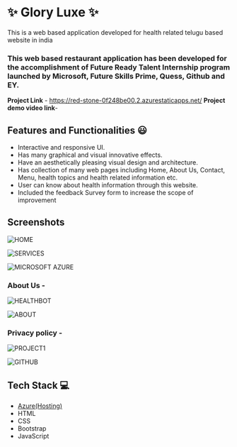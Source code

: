 
# ✨ Glory Luxe  ✨

This is a web based application developed for health related telugu based website in india

### This web based restaurant application has been developed for the accomplishment of Future Ready Talent Internship program launched by Microsoft, Future Skills Prime, Quess, Github and EY.


**Project Link** - https://red-stone-0f248be00.2.azurestaticapps.net/
**Project demo video link**-


## Features and Functionalities 😃

- Interactive and responsive UI.
- Has many graphical and visual innovative effects.
- Have an aesthetically pleasing visual design and architecture.
- Has collection of many web pages including Home, About Us, Contact, Menu, health topics and health related information etc.
- User can know about health information through this website.
- Included the feedback Survey form to increase the scope of improvement 

## Screenshots

 
![HOME](https://user-images.githubusercontent.com/114738385/206972750-401f3b6c-bae8-4d03-974f-9888048e7449.jpg)

![SERVICES](https://user-images.githubusercontent.com/114738385/206972762-26d4199c-b683-474e-978f-8188c02aae2c.jpg)

   
![MICROSOFT AZURE](https://user-images.githubusercontent.com/114738385/206972834-ee22712c-cc4c-481c-8535-8f8aabe4966c.jpg)

### About Us -


![HEALTHBOT](https://user-images.githubusercontent.com/114738385/206972823-6c97301c-4c2d-4fb6-9c76-c9dbdb095c6e.jpg)

![ABOUT](https://user-images.githubusercontent.com/114738385/206972731-0fbebb23-d13e-4ae4-a0f3-013f73b8d421.jpg)



### Privacy policy -


![PROJECT1](https://user-images.githubusercontent.com/114738385/206972804-0df24a9a-47ea-4e30-a0b0-f2103d06d1ee.jpg)

![GITHUB](https://user-images.githubusercontent.com/114738385/206972922-aa6d4873-2a2d-47b7-b9cc-8f661a51d71f.jpg)


## Tech Stack 💻

- [Azure(Hosting)](https://azure.microsoft.com/en-in/features/azure-portal/)
- HTML
- CSS
- Bootstrap
- JavaScript
